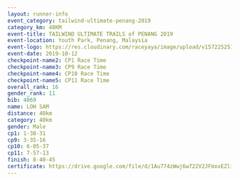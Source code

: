 ```yaml
---
layout: runner-info 
event_category: tailwind-ultimate-penang-2019 
category_km: 40KM 
event-title: TAILWIND ULTIMATE TRAILS of PENANG 2019 
event-location: Youth Park, Penang, Malaysia 
event-logo: https://res.cloudinary.com/raceyaya/image/upload/v1572252513/logo/utop-2019_h9tzys.jpg 
event-date: 2019-10-12 
checkpoint-name2: CP1 Race Time 
checkpoint-name3: CP9 Race Time 
checkpoint-name4: CP10 Race Time 
checkpoint-name5: CP11 Race Time 
overall_rank: 16
gender_rank: 11
bib: 4069
name: LOH SAM
distance: 40km
category: 40km
gender: Male
cp1: 1-38-31
cp9: 3-35-16
cp10: 6-05-37
cp11: 7-57-13
finish: 8-40-45
certificate: https://drive.google.com/file/d/1Au774zWwj6w722V2JFmxxEZli8vVBoIH/view?usp=sharing
---
```

